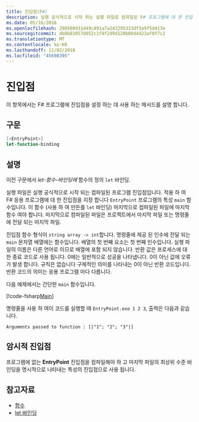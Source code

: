 ```yaml
---
title: 진입점(F#)
description: 실행 공식적으로 시작 하는 실행 파일로 컴파일된 F# 프로그램에 대 한 진입점을 설정 하는 방법에 알아봅니다.
ms.date: 05/16/2016
ms.openlocfilehash: 298500931d49c891a7a243295333df3a9f5d413e
ms.sourcegitcommit: db8b83057d052c1f9f249d128b08d4423af0f7c2
ms.translationtype: MT
ms.contentlocale: ko-KR
ms.lasthandoff: 11/02/2018
ms.locfileid: "45698395"
---
```

# <a name="entry-point"></a>진입점

이 항목에서는 F# 프로그램에 진입점을 설정 하는 데 사용 하는 메서드를 설명 합니다.

## <a name="syntax"></a>구문

```fsharp
[<EntryPoint>]
let-function-binding
```

## <a name="remarks"></a>설명

이전 구문에서 *let-함수-바인딩에* 함수의 정의 `let` 바인딩.

실행 파일은 실행 공식적으로 시작 되는 컴파일된 프로그램 진입점입니다. 적용 하 여 F# 응용 프로그램에 대 한 진입점을 지정 합니다 `EntryPoint` 프로그램의 특성 `main` 함수입니다. 이 함수 (사용 하 여 만든를 `let` 바인딩) 마지막으로 컴파일된 파일에 마지막 함수 여야 합니다. 마지막으로 컴파일된 파일은 프로젝트에서 마지막 파일 또는 명령줄에 전달 되는 마지막 파일.

진입점 함수 형식이 `string array -> int`합니다. 명령줄에 제공 된 인수에 전달 되는 `main` 문자열 배열에는 함수입니다. 배열의 첫 번째 요소는 첫 번째 인수입니다. 실행 파일의 이름은 다른 언어로 이므로 배열에 포함 되지 않습니다. 반환 값은 프로세스에 대 한 종료 코드로 사용 됩니다. 0에는 일반적으로 성공을 나타냅니다. 0이 아닌 값에 오류가 발생 합니다. 규칙은 없습니다 구체적인 의미를 나타내는 0이 아닌 반환 코드입니다. 반환 코드의 의미는 응용 프로그램 마다 다릅니다.

다음 예제에서는 간단한 `main` 함수입니다.

[!code-fsharp[Main](../../../../samples/snippets/fsharp/entry-point/snippet501.fs)]

명령줄을 사용 하 여이 코드를 실행할 때 `EntryPoint.exe 1 2 3`, 출력은 다음과 같습니다.

```console
Arguments passed to function : [|"1"; "2"; "3"|]
```

## <a name="implicit-entry-point"></a>암시적 진입점

프로그램에 없는 **EntryPoint** 진입점을 컴파일해야 하 고 마지막 파일의 최상위 수준 바인딩을 명시적으로 나타내는 특성의 진입점으로 사용 됩니다.

## <a name="see-also"></a>참고자료

- [함수](index.md)
- [let 바인딩](let-bindings.md)
